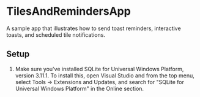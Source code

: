 # TilesAndRemindersApp
A sample app that illustrates how to send toast reminders, interactive toasts, and scheduled tile notifications.


## Setup
1. Make sure you've installed SQLite for Universal Windows Platform, version 3.11.1. To install this, open Visual Studio and from the top menu, select Tools -> Extensions and Updates, and search for "SQLite for Universal Windows Platform" in the Online section.
